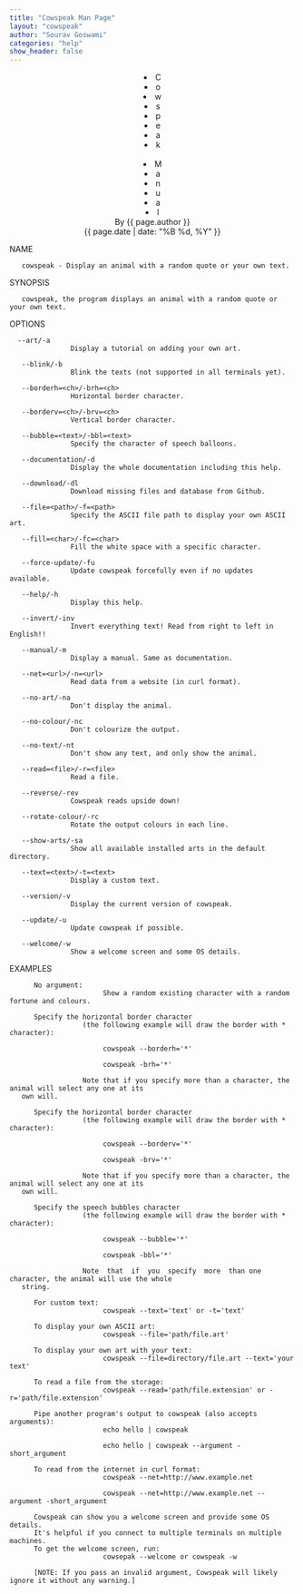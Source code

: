 ```yaml
---
title: "Cowspeak Man Page"
layout: "cowspeak"
author: "Sourav Goswami"
categories: "help"
show_header: false
---
```


<center>
	<div class="head nowrap">
		<li class="lighting" style="animation-delay: 0s;">C</li>
		<li class="lighting" style="animation-delay: 0.1s;">o</li>
		<li class="lighting" style="animation-delay: 0.2s;">w</li>
		<li class="lighting" style="animation-delay: 0.3s;">s</li>
		<li class="lighting" style="animation-delay: 0.4s;">p</li>
		<li class="lighting" style="animation-delay: 0.5s;">e</li>
		<li class="lighting" style="animation-delay: 0.6s;">a</li>
		<li class="lighting" style="animation-delay: 0.7s;">k</li>
		&nbsp;&nbsp;&nbsp;&nbsp;
		<li class="lighting" style="animation-delay: 0.8s;">M</li>
		<li class="lighting" style="animation-delay: 0.9s;">a</li>
		<li class="lighting" style="animation-delay: 1s;">n</li>
		<li class="lighting" style="animation-delay: 1.1s;">u</li>
		<li class="lighting" style="animation-delay: 1.2s;">a</li>
		<li class="lighting" style="animation-delay: 1.3s;">l</li>
	</div>
</center>

<center><span class="rgb nowrap">By {{ page.author }}</span></center>
<center><span class="rgb nowrap">{{ page.date | date: "%B %d, %Y" }}</span></center>


NAME

       cowspeak - Display an animal with a random quote or your own text.

SYNOPSIS

       cowspeak, the program displays an animal with a random quote or your own text.

OPTIONS

      --art/-a
                   Display a tutorial on adding your own art.

       --blink/-b
                   Blink the texts (not supported in all terminals yet).

       --borderh=<ch>/-brh=<ch>
                   Horizontal border character.

       --borderv=<ch>/-brv=<ch>
                   Vertical border character.

       --bubble=<text>/-bbl=<text>
                   Specify the character of speech balloons.

       --documentation/-d
                   Display the whole documentation including this help.

       --download/-dl
                   Download missing files and database from Github.

       --file=<path>/-f=<path>
                   Specify the ASCII file path to display your own ASCII art.

       --fill=<char>/-fc=<char>
                   Fill the white space with a specific character.

       --force-update/-fu
                   Update cowspeak forcefully even if no updates available.

       --help/-h
                   Display this help.

       --invert/-inv
                   Invert everything text! Read from right to left in English!!

       --manual/-m
                   Display a manual. Same as documentation.

       --net=<url>/-n=<url>
                   Read data from a website (in curl format).

       --no-art/-na
                   Don't display the animal.

       --no-colour/-nc
                   Don't colourize the output.

       --no-text/-nt
                   Don't show any text, and only show the animal.

       --read=<file>/-r=<file>
                   Read a file.

       --reverse/-rev
                   Cowspeak reads upside down!

       --rotate-colour/-rc
                   Rotate the output colours in each line.

       --show-arts/-sa
                   Show all available installed arts in the default directory.

       --text=<text>/-t=<text>
                   Display a custom text.

       --version/-v
                   Display the current version of cowspeak.

       --update/-u
                   Update cowspeak if possible.

       --welcome/-w
                   Show a welcome screen and some OS details.

EXAMPLES

          No argument:
                           Show a random existing character with a random fortune and colours.

          Specify the horizontal border character
                      (the following example will draw the border with * character):

                           cowspeak --borderh='*'

                           cowspeak -brh='*'

                      Note that if you specify more than a character, the animal will select any one at its
       own will.

          Specify the horizontal border character
                      (the following example will draw the border with * character):

                           cowspeak --borderv='*'

                           cowspeak -brv='*'

                      Note that if you specify more than a character, the animal will select any one at its
       own will.

          Specify the speech bubbles character
                      (the following example will draw the border with * character):

                           cowspeak --bubble='*'

                           cowspeak -bbl='*'

                      Note  that  if  you  specify  more  than one character, the animal will use the whole
       string.

          For custom text:
                           cowspeak --text='text' or -t='text'

          To display your own ASCII art:
                           cowspeak --file='path/file.art'

          To display your own art with your text:
                           cowspeak --file=directory/file.art --text='your text'

          To read a file from the storage:
                           cowspeak --read='path/file.extension' or -r='path/file.extension'

          Pipe another program's output to cowspeak (also accepts arguments):
                           echo hello | cowspeak

                           echo hello | cowspeak --argument -short_argument

          To read from the internet in curl format:
                           cowspeak --net=http://www.example.net

                           cowspeak --net=http://www.example.net --argument -short_argument

          Cowspeak can show you a welcome screen and provide some OS details.
          It's helpful if you connect to multiple terminals on multiple machines.
          To get the welcome screen, run:
                           cowsepak --welcome or cowspeak -w

          [NOTE: If you pass an invalid argument, Cowspeak will likely ignore it without any warning.]

